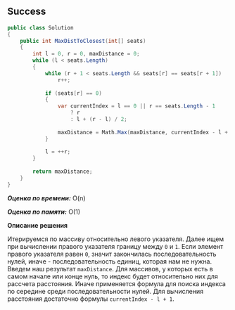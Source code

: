 ## Success

```csharp
public class Solution
{
    public int MaxDistToClosest(int[] seats)
    {
        int l = 0, r = 0, maxDistance = 0;
        while (l < seats.Length)
        {
            while (r + 1 < seats.Length && seats[r] == seats[r + 1])
                r++;
            
            if (seats[r] == 0)
            {
                var currentIndex = l == 0 || r == seats.Length - 1
                    ? r
                    : l + (r - l) / 2;
               
                maxDistance = Math.Max(maxDistance, currentIndex - l + 1); 
            }
            
            l = ++r;    
        }
        
        return maxDistance;
    }
}
```

***Оценка по времени:*** O(n)

***Оценка по памяти:*** O(1)

**Описание решения**

Итерируемся по массиву относительно левого указателя. Далее ищем при вычислении правого указателя границу между `0` и `1`. Если элемент правого указателя равен `0`, значит закончилась последовательность нулей, иначе - последовательность единиц, которая нам не нужна. Введем наш результат `maxDistance`. Для массивов, у которых есть в самом начале или конце нуль, то индекс будет относительно них для рассчета расстояния. Иначе применяется формула для поиска индекса по середине среди последовательности нулей. Для вычисления расстояния достаточно формулы `currentIndex - l + 1`. 